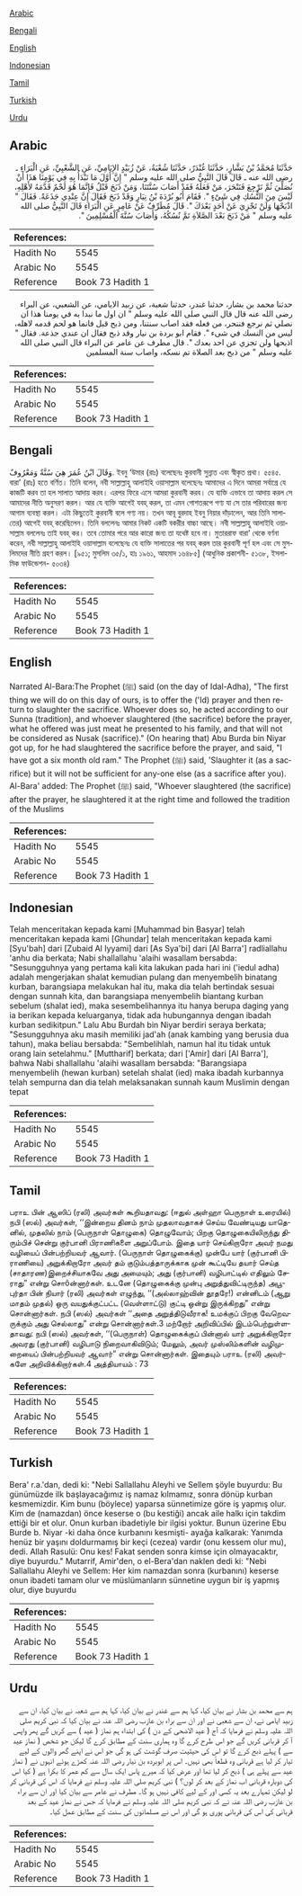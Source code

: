[Arabic](#arabic)

[Bengali](#bengali)

[English](#english)

[Indonesian](#indonesian)

[Tamil](#tamil)

[Turkish](#turkish)

[Urdu](#urdu)

## Arabic


<div dir="rtl" lang="ar" style={{fontSize:'larger',backgroundColor:'#f8f9fa',padding:20}}>
حَدَّثَنَا مُحَمَّدُ بْنُ بَشَّارٍ، حَدَّثَنَا غُنْدَرٌ، حَدَّثَنَا شُعْبَةُ، عَنْ زُبَيْدٍ الإِيَامِيِّ، عَنِ الشَّعْبِيِّ، عَنِ الْبَرَاءِ ـ رضى الله عنه ـ قَالَ قَالَ النَّبِيُّ صلى الله عليه وسلم ‏"‏ إِنَّ أَوَّلَ مَا نَبْدَأُ بِهِ فِي يَوْمِنَا هَذَا أَنْ نُصَلِّيَ ثُمَّ نَرْجِعَ فَنَنْحَرَ، مَنْ فَعَلَهُ فَقَدْ أَصَابَ سُنَّتَنَا، وَمَنْ ذَبَحَ قَبْلُ فَإِنَّمَا هُوَ لَحْمٌ قَدَّمَهُ لأَهْلِهِ، لَيْسَ مِنَ النُّسُكِ فِي شَىْءٍ ‏"‏‏.‏ فَقَامَ أَبُو بُرْدَةَ بْنُ نِيَارٍ وَقَدْ ذَبَحَ فَقَالَ إِنَّ عِنْدِي جَذَعَةً‏.‏ فَقَالَ ‏"‏ اذْبَحْهَا وَلَنْ تَجْزِيَ عَنْ أَحَدٍ بَعْدَكَ ‏"‏‏.‏ قَالَ مُطَرِّفٌ عَنْ عَامِرٍ عَنِ الْبَرَاءِ قَالَ النَّبِيُّ صلى الله عليه وسلم ‏"‏ مَنْ ذَبَحَ بَعْدَ الصَّلاَةِ تَمَّ نُسُكُهُ، وَأَصَابَ سُنَّةَ الْمُسْلِمِينَ ‏"‏‏.‏
</div>
<div style={{backgroundColor:'#f8f9fa',padding:20, marginBottom: 10}}><table> <thead> <tr> <th>References:</th> <th></th> </tr> </thead> <tbody><tr><td>Hadith No</td><td>5545</td></tr><tr><td>Arabic No</td><td>5545</td></tr><tr><td>Reference</td><td>Book 73 Hadith 1</td></tr></tbody></table></div>


<div dir="rtl" lang="ar" style={{fontSize:'larger',backgroundColor:'#f8f9fa',padding:20}}>
حدثنا محمد بن بشار، حدثنا غندر، حدثنا شعبة، عن زبيد الايامي، عن الشعبي، عن البراء رضى الله عنه قال قال النبي صلى الله عليه وسلم " ان اول ما نبدا به في يومنا هذا ان نصلي ثم نرجع فننحر، من فعله فقد اصاب سنتنا، ومن ذبح قبل فانما هو لحم قدمه لاهله، ليس من النسك في شىء ". فقام ابو بردة بن نيار وقد ذبح فقال ان عندي جذعة. فقال " اذبحها ولن تجزي عن احد بعدك ". قال مطرف عن عامر عن البراء قال النبي صلى الله عليه وسلم " من ذبح بعد الصلاة تم نسكه، واصاب سنة المسلمين
</div>
<div style={{backgroundColor:'#f8f9fa',padding:20, marginBottom: 10}}><table> <thead> <tr> <th>References:</th> <th></th> </tr> </thead> <tbody><tr><td>Hadith No</td><td>5545</td></tr><tr><td>Arabic No</td><td>5545</td></tr><tr><td>Reference</td><td>Book 73 Hadith 1</td></tr></tbody></table></div>

## Bengali


<div dir="ltr" lang="bn" style={{fontSize:'larger',backgroundColor:'#f8f9fa',padding:20}}>
وَقَالَ ابْنُ عُمَرَ هِيَ سُنَّةٌ وَمَعْرُوفٌ. ইবনু ‘উমার (রাঃ) বলেছেনঃ কুরবানী সুন্নাত এবং স্বীকৃত প্রথা। ৫৫৪৫. বারা’ (রাঃ) হতে বর্ণিত। তিনি বলেন, নবী সাল্লাল্লাহু আলাইহি ওয়াসাল্লাম বলেছেনঃ আমাদের এ দিনে আমরা সর্বাগ্রে যে কাজটি করব তা হল সালাত আদায় করব। এরপর ফিরে এসে আমরা কুরবানী করব। যে ব্যক্তি এভাবে তা আদায় করল সে আমাদের নীতি অনুসরণ করল। আর যে ব্যক্তি আগেই যবহ্ করল, তা এমন গোশতরূপে গণ্য যা সে তার পরিবারের জন্য আগাম ব্যবস্থা করল। এটা কিছুতেই কুরবানী বলে গণ্য নয়। তখন আবূ বুরদাহ ইবনু নিয়ার দাঁড়ালেন, আর তিনি সালাতের) আগেই যবহ্ করেছিলেন। তিনি বললেনঃ আমার নিকট একটি বকরীর বাচ্চা আছে। নবী সাল্লাল্লাহু আলাইহি ওয়াসাল্লাম বললেনঃ তাই যবহ্ কর। তবে তোমার পরে আর কারো জন্য তা যথেষ্ট হবে না। মুতাররাফ বারা’ থেকে বর্ণনা করেন, নবী সাল্লাল্লাহু আলাইহি ওয়াসাল্লাম বলেছেনঃ যে ব্যক্তি সালাতের পর যবহ্ করল তার কুরবানী পূর্ণ হল এবং সে মুসলিমদের নীতি গ্রহণ করল। [৯৫১; মুসলিম ৩৫/১, হাঃ ১৯৬১, আহমাদ ১৬৪৮৫] (আধুনিক প্রকাশনী- ৫১৩৮, ইসলামিক ফাউন্ডেশন- ৫০৩৪)
</div>
<div style={{backgroundColor:'#f8f9fa',padding:20, marginBottom: 10}}><table> <thead> <tr> <th>References:</th> <th></th> </tr> </thead> <tbody><tr><td>Hadith No</td><td>5545</td></tr><tr><td>Arabic No</td><td>5545</td></tr><tr><td>Reference</td><td>Book 73 Hadith 1</td></tr></tbody></table></div>

## English


<div dir="ltr" lang="en" style={{fontSize:'larger',backgroundColor:'#f8f9fa',padding:20}}>
Narrated Al-Bara:The Prophet (ﷺ) said (on the day of Idal-Adha), "The first thing we will do on this day of ours, is to offer the ('Id) prayer and then return to slaughter the sacrifice. Whoever does so, he acted according to our Sunna (tradition), and whoever slaughtered (the sacrifice) before the prayer, what he offered was just meat he presented to his family, and that will not be considered as Nusak (sacrifice)." (On hearing that) Abu Burda bin Niyar got up, for he had slaughtered the sacrifice before the prayer, and said, "I have got a six month old ram." The Prophet (ﷺ) said, 'Slaughter it (as a sacrifice) but it will not be sufficient for any-one else (as a sacrifice after you). Al-Bara' added: The Prophet (ﷺ) said, "Whoever slaughtered (the sacrifice) after the prayer, he slaughtered it at the right time and followed the tradition of the Muslims
</div>
<div style={{backgroundColor:'#f8f9fa',padding:20, marginBottom: 10}}><table> <thead> <tr> <th>References:</th> <th></th> </tr> </thead> <tbody><tr><td>Hadith No</td><td>5545</td></tr><tr><td>Arabic No</td><td>5545</td></tr><tr><td>Reference</td><td>Book 73 Hadith 1</td></tr></tbody></table></div>

## Indonesian


<div dir="ltr" lang="id" style={{fontSize:'larger',backgroundColor:'#f8f9fa',padding:20}}>
Telah menceritakan kepada kami [Muhammad bin Basyar] telah menceritakan kepada kami [Ghundar] telah menceritakan kepada kami [Syu'bah] dari [Zubaid Al Iyyami] dari [As Sya'bi] dari [Al Barra'] radliallahu 'anhu dia berkata; Nabi shallallahu 'alaihi wasallam bersabda: "Sesungguhnya yang pertama kali kita lakukan pada hari ini ('iedul adha) adalah mengerjakan shalat kemudian pulang dan menyembelih binatang kurban, barangsiapa melakukan hal itu, maka dia telah bertindak sesuai dengan sunnah kita, dan barangsiapa menyembelih biantang kurban sebelum (shalat ied), maka sesembelihannya itu hanya berupa daging yang ia berikan kepada keluarganya, tidak ada hubungannya dengan ibadah kurban sedikitpun." Lalu Abu Burdah bin Niyar berdiri seraya berkata; "Sesungguhnya aku masih memiliki jad'ah (anak kambing yang berusia dua tahun), maka beliau bersabda: "Sembelihlah, namun hal itu tidak untuk orang lain setelahmu." [Muttharif] berkata; dari ['Amir] dari [Al Barra'], bahwa Nabi shallallahu 'alaihi wasallam bersabda: "Barangsiapa menyembelih (hewan kurban) setelah shalat (ied) maka ibadah kurbannya telah sempurna dan dia telah melaksanakan sunnah kaum Muslimin dengan tepat
</div>
<div style={{backgroundColor:'#f8f9fa',padding:20, marginBottom: 10}}><table> <thead> <tr> <th>References:</th> <th></th> </tr> </thead> <tbody><tr><td>Hadith No</td><td>5545</td></tr><tr><td>Arabic No</td><td>5545</td></tr><tr><td>Reference</td><td>Book 73 Hadith 1</td></tr></tbody></table></div>

## Tamil


<div dir="ltr" lang="ta" style={{fontSize:'larger',backgroundColor:'#f8f9fa',padding:20}}>
பராஉ பின் ஆஸிப் (ரலி) அவர்கள் கூறியதாவது: (ஈதுல் அள்ஹா பெருநாள் உரையில்) நபி (ஸல்) அவர்கள், ‘‘இன்றைய தினம் நாம் முதலாவதாகச் செய்ய வேண்டியது யாதெனில், முதலில் நாம் (பெருநாள் தொழுகை) தொழுவோம்; பிறகு தொழுகையிலிருந்து திரும்பிச் சென்று குர்பானி பிராணிகளை அறுப்போம். இதை யார் செய்கிறாரோ அவர் நமது வழியைப் பின்பற்றியவர் ஆவார். (பெருநாள் தொழுகைக்கு) முன்பே யார் (குர்பானி பிராணியை) அறுக்கிறாரோ அவர் தம் குடும்பத்தாருக்காக முன் கூட்டியே தயார் செய்த (சாதாரண)இறைச்சியாகவே அது அமையும்; அது (குர்பானி) வழிபாட்டில் எதிலும் சேராது” என்று சொôன்னார்கள். உடனே (தொழுகைக்கு முன்பு அறுத்துவிட்டிருந்த) அபூபுர்தா பின் நியார் (ரலி) அவர்கள் எழுந்து, ‘‘(அல்லாஹ்வின் தூதரே!) என்னிடம் (ஆறு மாதம் முதல்) ஒரு வயதுக்குட்பட்ட (வெள்ளாட்டு) குட்டி ஒன்று இருக்கிறது” என்று சொன்னார்கள். நபி (ஸல்) அவர்கள் ‘‘அதை அறுத்திடுவீராக! உமக்குப் பிறகு வேறெவருக்கும் அது செல்லாது” என்று சொன்னார்கள்.3 மற்றோர் அறிவிப்பில் இடம்பெற்றுள்ளதாவது: நபி (ஸல்) அவர்கள், ‘‘(பெருநாள்) தொழுகைக்குப் பின்னால் யார் அறுக்கிறாரோ அவரது (குர்பானி) வழிபாடு நிறைவாகிவிடும்; மேலும், அவர் முஸ்லிம்களின் வழிமுறையைப் பின்பற்றியவர் ஆவார்” என்று சொன்னார்கள். இதையும் பராஉ (ரலி) அவர்களே அறிவிக்கிறார்கள்.4 அத்தியாயம் : 73
</div>
<div style={{backgroundColor:'#f8f9fa',padding:20, marginBottom: 10}}><table> <thead> <tr> <th>References:</th> <th></th> </tr> </thead> <tbody><tr><td>Hadith No</td><td>5545</td></tr><tr><td>Arabic No</td><td>5545</td></tr><tr><td>Reference</td><td>Book 73 Hadith 1</td></tr></tbody></table></div>

## Turkish


<div dir="ltr" lang="tr" style={{fontSize:'larger',backgroundColor:'#f8f9fa',padding:20}}>
Bera' r.a.'dan, dedi ki: "Nebi Sallallahu Aleyhi ve Sellem şöyle buyurdu: Bu günümüzde ilk başlayacağımız iş namaz kılmamız, sonra dönüp kurban kesmemizdir. Kim bunu (böylece) yaparsa sünnetimize göre iş yapmış olur. Kim de (namazdan) önce keserse o (bu kestiği) ancak aile halkı için takdim ettiği bir et olur. Onun kurban ibadetiyle bir ilgisi yoktur. Bunun üzerine Ebu Burde b. Niyar -ki daha önce kurbanını kesmişti- ayağa kalkarak: Yanımda henüz bir yaşını doldurmamış bir keçi (cezea) vardır (onu kessem olur mu), dedi. Allah Rasulü: Onu kes! Fakat senden sonra kimse için olmayacaktır, diye buyurdu." Mutarrif, Amir'den, o el-Bera'dan naklen dedi ki: "Nebi Sallallahu Aleyhi ve Sellem: Her kim namazdan sonra (kurbanını) keserse onun ibadeti tamam olur ve müslümanların sünnetine uygun bir iş yapmış olur, diye buyurdu
</div>
<div style={{backgroundColor:'#f8f9fa',padding:20, marginBottom: 10}}><table> <thead> <tr> <th>References:</th> <th></th> </tr> </thead> <tbody><tr><td>Hadith No</td><td>5545</td></tr><tr><td>Arabic No</td><td>5545</td></tr><tr><td>Reference</td><td>Book 73 Hadith 1</td></tr></tbody></table></div>

## Urdu


<div dir="rtl" lang="ur" style={{fontSize:'larger',backgroundColor:'#f8f9fa',padding:20}}>
ہم سے محمد بن بشار نے بیان کیا، کہا ہم سے غندر نے بیان کیا، کہا ہم سے شعبہ نے بیان کیا، ان سے زبید ایامی نے، ان سے شعبی نے اور ان سے براء بن عازب رضی اللہ عنہ نے بیان کیا کہ نبی کریم صلی اللہ علیہ وسلم نے فرمایا کہ آج ( عید الاضحی کے دن ) کی ابتداء ہم نماز ( عید ) سے کریں گے پھر واپس آ کر قربانی کریں گے جو اس طرح کرے گا وہ ہماری سنت کے مطابق کرے گا لیکن جو شخص ( نماز عید سے ) پہلے ذبح کرے گا تو اس کی حیثیت صرف گوشت کی ہو گی جو اس نے اپنے گھر والوں کے لیے تیار کر لیا ہے قربانی وہ قطعاً بھی نہیں۔ اس پر ابوبردہ بن نیار رضی اللہ عنہ کھڑے ہوئے انہوں نے ( نماز عید سے پہلے ہی ) ذبح کر لیا تھا اور عرض کیا کہ میرے پاس ایک سال سے کم عمر کا بکرا ہے ( کیا اس کی دوبارہ قربانی اب نماز کے بعد کر لوں؟ ) نبی کریم صلی اللہ علیہ وسلم نے فرمایا کہ اس کی قربانی کر لو لیکن تمہارے بعد یہ کسی اور کے لیے کافی نہیں ہو گا۔ مطرف نے عامر سے بیان کیا اور ان سے براء بن عازب رضی اللہ عنہ نے کہ نبی کریم صلی اللہ علیہ وسلم نے فرمایا کہ جس نے نماز عید کے بعد قربانی کی اس کی قربانی پوری ہو گی اور اس نے مسلمانوں کی سنت کے مطابق عمل کیا۔
</div>
<div style={{backgroundColor:'#f8f9fa',padding:20, marginBottom: 10}}><table> <thead> <tr> <th>References:</th> <th></th> </tr> </thead> <tbody><tr><td>Hadith No</td><td>5545</td></tr><tr><td>Arabic No</td><td>5545</td></tr><tr><td>Reference</td><td>Book 73 Hadith 1</td></tr></tbody></table></div>